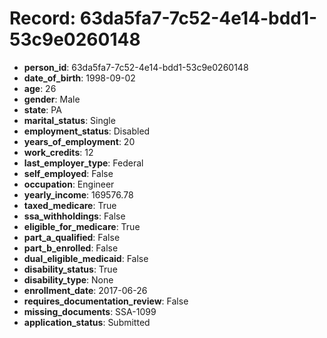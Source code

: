 # Record: 63da5fa7-7c52-4e14-bdd1-53c9e0260148

- **person_id**: 63da5fa7-7c52-4e14-bdd1-53c9e0260148
- **date_of_birth**: 1998-09-02
- **age**: 26
- **gender**: Male
- **state**: PA
- **marital_status**: Single
- **employment_status**: Disabled
- **years_of_employment**: 20
- **work_credits**: 12
- **last_employer_type**: Federal
- **self_employed**: False
- **occupation**: Engineer
- **yearly_income**: 169576.78
- **taxed_medicare**: True
- **ssa_withholdings**: False
- **eligible_for_medicare**: True
- **part_a_qualified**: False
- **part_b_enrolled**: False
- **dual_eligible_medicaid**: False
- **disability_status**: True
- **disability_type**: None
- **enrollment_date**: 2017-06-26
- **requires_documentation_review**: False
- **missing_documents**: SSA-1099
- **application_status**: Submitted